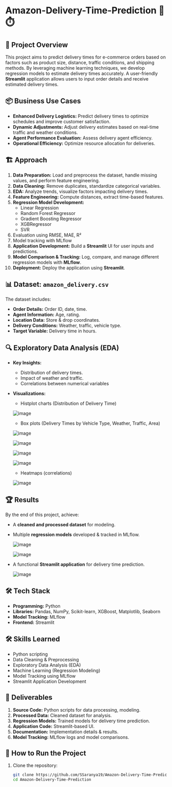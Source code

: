 # Amazon-Delivery-Time-Prediction 🚚⏱️

## 📌 Project Overview
This project aims to predict delivery times for e-commerce orders based on factors such as product size, distance, traffic conditions, and shipping methods. By leveraging machine learning techniques, we develop regression models to estimate delivery times accurately. A user-friendly **Streamlit** application allows users to input order details and receive estimated delivery times.

## 📦 Business Use Cases
- **Enhanced Delivery Logistics:** Predict delivery times to optimize schedules and improve customer satisfaction.
- **Dynamic Adjustments:** Adjust delivery estimates based on real-time traffic and weather conditions.
- **Agent Performance Evaluation:** Assess delivery agent efficiency.
- **Operational Efficiency:** Optimize resource allocation for deliveries.

## 🏗 Approach
1. **Data Preparation:** Load and preprocess the dataset, handle missing values, and perform feature engineering.
2. **Data Cleaning:** Remove duplicates, standardize categorical variables.
3. **EDA:** Analyze trends, visualize factors impacting delivery times.
4. **Feature Engineering:** Compute distances, extract time-based features.
5. **Regression Model Development:**
   - Linear Regression
   - Random Forest Regressor
   - Gradient Boosting Regressor
   - XGBRegressor
   - SVR
6. Evaluation using RMSE, MAE, R²
7. Model tracking with MLflow
8. **Application Development:** Build a **Streamlit** UI for user inputs and predictions.
9. **Model Comparison & Tracking:** Log, compare, and manage different regression models with **MLflow**.
10. **Deployment:** Deploy the application using **Streamlit**.

## 📊 Dataset: `amazon_delivery.csv`
The dataset includes:
- **Order Details:** Order ID, date, time.
- **Agent Information:** Age, rating.
- **Location Data:** Store & drop coordinates.
- **Delivery Conditions:** Weather, traffic, vehicle type.
- **Target Variable:** Delivery time in hours.

## 🔍 Exploratory Data Analysis (EDA)
- **Key Insights:**
  - Distribution of delivery times.
  - Impact of weather and traffic.
  - Correlations between numerical variables
- **Visualizations:**
  - Histplot charts (Distribution of Delivery Time)
  
  ![image](https://github.com/user-attachments/assets/eb303898-626a-49d6-b0e6-e85f29df43f8)
  - Box plots (Delivery Times by Vehicle Type, Weather, Traffic, Area)
  
  ![image](https://github.com/user-attachments/assets/260b2d3a-3797-42cf-9e0c-74d26863ca1e)

  ![image](https://github.com/user-attachments/assets/376fecbe-b645-438f-a1d8-39f21444a13c)

  ![image](https://github.com/user-attachments/assets/2da8455b-423f-44b8-af20-19ae1d6e42b5)

  ![image](https://github.com/user-attachments/assets/9292bf22-5401-4c4d-ac30-a5cb5736e577)
    
  - Heatmaps (correlations)
    
  ![image](https://github.com/user-attachments/assets/dd939e04-cf29-4a31-bc7f-74fb92a63498)



## 🏆 Results
By the end of this project, achieve:
- A **cleaned and processed dataset** for modeling.
- Multiple **regression models** developed & tracked in MLflow.
  
  ![image](https://github.com/user-attachments/assets/3f465333-e9e1-42c8-b5e2-67b7eb44baac)

  ![image](https://github.com/user-attachments/assets/252f08b8-6149-406f-b6fa-b11f4b628a0d)

- A functional **Streamlit application** for delivery time prediction.

  ![image](https://github.com/user-attachments/assets/e025b0fd-ef1b-4b61-8286-88ba9013bf18)


## 🛠 Tech Stack
- **Programming:** Python
- **Libraries:** Pandas, NumPy, Scikit-learn, XGBoost, Matplotlib, Seaborn
- **Model Tracking:** MLflow
- **Frontend:** Streamlit

## 🛠 Skills Learned
- Python scripting
- Data Cleaning & Preprocessing
- Exploratory Data Analysis (EDA)
- Machine Learning (Regression Modeling)
- Model Tracking using MLflow
- Streamlit Application Development

## 📁 Deliverables
1. **Source Code:** Python scripts for data processing, modeling.
2. **Processed Data:** Cleaned dataset for analysis.
3. **Regression Models:** Trained models for delivery time prediction.
4. **Application Code:** Streamlit-based UI.
5. **Documentation:** Implementation details & results.
6. **Model Tracking:** MLflow logs and model comparisons.

## 🚀 How to Run the Project
1. Clone the repository:
   ```bash
   git clone https://github.com/SSaranya19/Amazon-Delivery-Time-Prediction.git
   cd Amazon-Delivery-Time-Prediction
